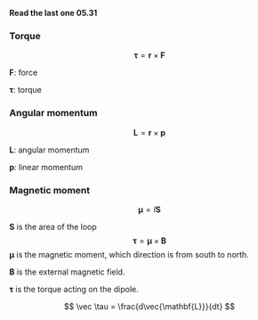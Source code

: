 **Read the last one 05.31**

### Torque

$$
\boldsymbol{\tau} = \mathbf{r} \times \mathbf{F}
$$

$\mathbf{F}$: force

$\boldsymbol{\tau}$: torque



### Angular momentum

$$
\mathbf{L} = \mathbf{r} \times \mathbf{p}
$$

$\mathbf{L}$: angular momentum

$\mathbf{p}$: linear momentum



### Magnetic moment

$$
\boldsymbol{\mu} = I\mathbf{S}
$$

$\mathbf{S}$ is the area of the loop 
$$
\boldsymbol{\tau} = \boldsymbol{\mu} \times \mathbf{B}
$$
$\boldsymbol{\mu}$ is the magnetic moment, which direction is from south to north.

$\mathbf{B}$ is the external magnetic field.

$\boldsymbol{\tau}$ is the torque acting on the dipole.

$$
\vec \tau = \frac{d\vec{\mathbf{L}}}{dt}
$$
